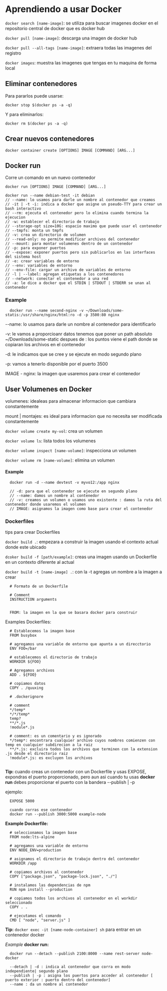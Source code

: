 # Aprendiendo a usar Docker

```docker search [name-image]```: se utiliza para buscar imagenes docker en el repositorio central de docker que es docker hub

```docker pull [name-image]```: descarga una imagen de docker hub

```docker pull --all-tags [name-image]```: extraera todas las imagenes del registro

```docker images```: muestra las imagenes que tengas en tu maquina de forma local

## Eliminar contenedores

Para pararlos puede usarse:

```docker stop $(docker ps -a -q)```

Y para eliminarlos:

```docker rm $(docker ps -a -q)```

## Crear nuevos contenedores

```docker container create [OPTIONS] IMAGE [COMMAND] [ARG...]```

## Docker run
Corre un comando en un nuevo contenedor

```docker run [OPTIONS] IMAGE [COMMAND] [ARG...]```

```
docker run --name debian-test -it debian
// --name: lo usamos para darle un nombre al contenedor que creamos
// -it | -t -i: indica a docker que asigne un pseudo-TTY para crear un bash interactivo
// --rm: ejecuta el contenedor pero lo elimina cuando termina la ejecucion
// -w: establecer el directorio de trabajo
// --storage-opt size=10G: espacio maximo que puede usar el contenedor
// --tmpfs: monta un tmpfs
// -v: crea un directorio de volumen
// --read-only: no permite modificar archivos del contenedor
// --mount: para montar volumenes dentro de un contenedor
// -p: para exponer puertos
// --expose: exponer puertos pero sin publicarlos en las interfaces del sistema host
// -e: crear variables de entorno
// --env: variables de entorno
// --env-file: cargar un archivo de variables de entorno
// -l | --label: agregan etiquetas a los contenedores
// --network: conectar el contenedor a una red
// -a: le dice a docker que el STDIN | STDOUT | STDERR se unan al contenedor
```

### Example
```
  docker run --name second-nginx -v ~/Downloads/some-statis:/usr/share/nginx/html:ro -d -p 3500:80 nginx
```

--name: lo usamos para darle un nombre al contenedor para identificarlo

-v: le vamos a proporcioanr datos tenemos que poner un path absoluto ~/Downloads/some-static despues de : los puntos viene el path donde se copiaran los archivos en el contenedor

-d: le indicamos que se cree y se ejecute en modo segundo plano

-p: vamos a tenerlo disponible por el puerto 3500

IMAGE - nginx: la imagen que usaremos para crear el contenedor


## User Volumenes en Docker

volumenes: idealeas para almacenar informacion que cambiara constantemente

mount | montajes: es ideal para informacion que no necesita ser modificada constantemente

```docker volume create my-vol```: crea un volumen

```docker volume ls```: lista todos los volumenes

```docker volume inspect [name-volume]```: inspecciona un volumen

```docker volume rm [name-volume]```: elimina un volumen

#### Example
```
  docker run -d --name devtest -v myvo12:/app nginx

  // -d: para que el contenedor se ejecute en segundo plano
  // --name: damos un nombre al contenedor
  // -v: creamos un volumen o usamos uno existente : damos la ruta del contenedor donde usaremos el volumen
  // IMAGE: asignamos la imagen como base para crear el contenedor
```

### Dockerfiles

tips para crear Dockerfiles

```docker build .```: empezara a construir la imagen usando el contexto actual donde este ubicado

```dcoker build -f [path/example]```: creas una imagen usando un Dockerfile en un contexto diferente al actual

```docker build -t [name-image] .```: con la -t agregas un nombre a la imagen a crear

```
  # Formato de un Dockerfile

  # Comment
  INSTRUCTION arguments


  FROM: la imagen en la que se basara docker para construir
```

Examples Dockerfiles:
```
  # Establecemos la imagen base
  FROM busybox

  # agregamos una variable de entorno que apunta a un direcctorio
  ENV FOO=/bar

  # establecemos el directorio de trabajo
  WORKDIR ${FOO}

  # Agregamos archivos
  ADD . ${FOO}

  # copiamos datos
  COPY . /quuxing
```

```
  # .dockerignore

  # comment
  */temp*
  */*/temp*
  temp?
  **/*.js
  !module*.js

  # comment: es un comentario y es ignorado
  */temp*: encontrara cualquier archivo cuyos nombres comienzen con temp en cualquier subdirecion a la raiz
  **/*.js: excluira todos los archivos que terminen con la extension .js desde el directorio raiz
  !module*.js: es excluyen los archivos


```

**Tip:** cuando creas un contenedor con un Dockerfile y usas EXPOSE, expondras el puerto proporcionado, pero aun asi cuando tu usas **docker run** debes proporcionar el puerto con la bandera --publish | -p

ejemplo:
```
  EXPOSE 5000

  cuando corras ese contenedor
  docker run --publish 3000:5000 example-node

```

**Example Dockerfile:**

```
  # seleccionamos la imagen base
  FROM node:lts-alpine

  # agregamos una variable de entorno
  ENV NODE_ENV=production

  # asignamos el directorio de trabajo dentro del contenedor
  WORKDIR /app

  # copiamos archivos al contenedor
  COPY ["package.json", "package-lock.json", "./"]

  # instalamos las dependencias de npm
  RUN npm install --production

  # copiamos todos los archivos al contenedor en el workdir seleccionado
  COPY . .

  # ejecutamos el comando
  CMD [ "node", "server.js" ]

```

**Tip:** ```docker exec -it [name-node-container] sh``` para entrar en un contenedor docker

*Example*
**docker run:**
```
  docker run --detach --publish 2100:8000 --name rest-server node-docker

  --detach | -d : indica al contenedor que corra en modo independiente| segundo plano
  --publish | -p : asigna los puertos para acceder al contenedor [ puerto exterior : puerto dentro del contenedor]
  --name : da un nombre al contenedor
```


